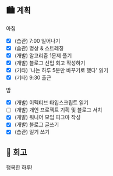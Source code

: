 ## 🏙️ 계획

아침

- [x] (습관) 7:00 일어나기
- [x] (습관) 명상 & 스트레칭
- [x] (개발) 알고리즘 1문제 풀기
- [x] (개발) 블로그 신입 회고 작성하기
- [x] (기타) '나는 하루 5분만 바꾸기로 했다' 읽기
- [x] (기타) 9:30 출근

밤

- [x] (개발) 이펙티브 타입스크립트 읽기
- [ ] (개발) 개인 프로젝트 기획 및 블로그 서치
- [x] (개발) 워니어 모임 피그마 작성
- [x] (개발) 블로그 글쓰기
- [x] (습관) 일기 쓰기

## 🌆 회고

행복한 하루!